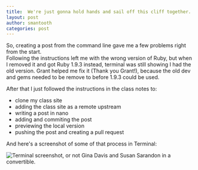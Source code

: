 ```yaml
---
title:  We're just gonna hold hands and sail off this cliff together.
layout: post
author: smantooth
categories: post
---
```



So, creating a post from the command line gave me a few problems right from the start.  
Following the instructions left me with the wrong version of Ruby, but when I removed it and got Ruby 1.9.3 instead, terminal was still showing I had the old version.
Grant helped me fix it (Thank you Grant!), because the old dev and gems needed to be remove to before 1.9.3 could be used.  

After that I just followed the instructions in the class notes to:
*  clone my class site
*  adding the class site as a remote upstream
*  writing a post in nano
*  adding and commiting the post
*  previewing the local version
*  pushing the post and creating a pull request


And here's a screenshot of some of that process in Terminal:

![Terminal screenshot, or not Gina Davis and Susan Sarandon in a convertible.](http://imageshack.us/a/img600/3656/q2j1.png)
